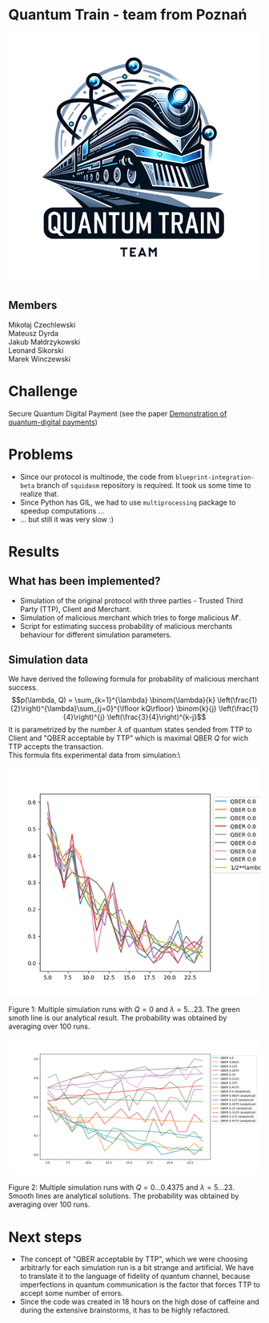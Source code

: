 # Quantum Train - team from Poznań 
![Quantum Train - logo](data/quantum-train-logo.png "Quantum Train - logo")
## Members
Mikołaj Czechlewski \
Mateusz Dyrda \
Jakub Małdrzykowski \
Leonard Sikorski \
Marek Winczewski

# Challenge
Secure Quantum Digital Payment (see the paper [Demonstration of quantum-digital payments](https://arxiv.org/abs/2305.14504))

# Problems
* Since our protocol is multinode, the code from `blueprint-integration-beta` branch of `squidasm` repository is required. It took us some time to realize that.
* Since Python has GIL, we had to use `multiprocessing` package to speedup computations ...
* ... but still it was very slow :)

# Results
## What has been implemented?
- Simulation of the original protocol with three parties - Trusted Third Party (TTP), Client and Merchant.
- Simulation of malicious merchant which tries to forge malicious $M'$.
- Script for estimating success probability of malicious merchants behaviour for different simulation parameters.

## Simulation data
We have derived the following formula for probability of malicious merchant success. 
$$p(\lambda, Q) = \sum_{k=1}^{\lambda} \binom{\lambda}{k} \left(\frac{1}{2}\right)^{\lambda}\sum_{j=0}^{\lfloor kQ\rfloor} \binom{k}{j} \left(\frac{1}{4}\right)^{j} \left(\frac{3}{4}\right)^{k-j}$$
It is parametrized by the number $\lambda$ of quantum states sended from TTP to Client and "QBER acceptable by TTP" which is maximal QBER $Q$ for wich TTP accepts the transaction.\
This formula fits experimental data from simulation:\

![Figure 1](data/Figure_1.png)

Figure 1: Multiple simulation runs with $Q=0$ and $\lambda =5\ldots 23$. The green smoth line is our analytical result. The probability was obtained by averaging over 100 runs.

![Figure 2](data/Figure_2.png)

Figure 2: Multiple simulation runs with $Q=0\ldots 0.4375$ and $\lambda =5\ldots 23$. Smooth lines are analytical solutions. The probability was obtained by averaging over 100 runs.

# Next steps
* The concept of "QBER acceptable by TTP", which we were choosing arbitrarly for each simulation run is a bit strange and artificial. We have to translate it to the language of fidelity of quantum channel, because imperfections in quantum communication is the factor that forces TTP to accept some number of errors.
* Since the code was created in 18 hours on the high dose of caffeine and during the extensive brainstorms, it has to be highly refactored.
